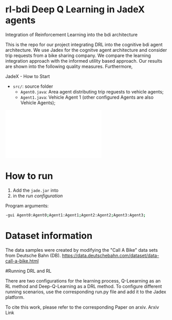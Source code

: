 # rl-bdi Deep Q Learning in JadeX agents
Integration of Reinforcement Learning into the bdi architecture

This is the repo for our project integrating DRL into the cognitive bdi agent architecture.
We use Jadex for the cognitve agent architecture and consider trip requests from a bike sharing company. 
We compare the learning integration approach with the informed utility based approach. 
Our results are shown into the following quality measures. Furthermore, 

JadeX - How to Start

- `src/`: source folder 
  - `Agent0.java`: Area agent distributing trip reguests to vehicle agents;
  - `Agent1.java`: Vehicle Agent 1 (other configured Agents are also Vehicle Agents);

![BDI architecture](TrikeAgent_abstract.pdf)

# How to run

1. Add the `jade.jar` into 
2.  in the *run configuration*

Program arguments:
```bash
-gui Agent0:Agent0;Agent1:Agent1;Agent2:Agent2;Agent3:Agent3;
```
# Dataset information

The data samples were created by modifying the "Call A Bike" data sets from Deutsche Bahn (DB).
https://data.deutschebahn.com/dataset/data-call-a-bike.html 






#Running DRL and RL 

There are two configurations for the learning process, Q-Leearning as an RL method and Deep-Q-Learning as a DRL method. 
To configure different running scenarios, use the corresponding run.py file and add it to the Jadex platform.



To cite this work, please refer to the corresponding Paper on arxiv. 
Arxiv Link













